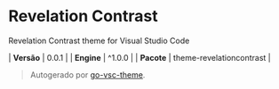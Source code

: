 # Revelation Contrast

Revelation Contrast theme for Visual Studio Code

| **Versão** | 0.0.1 |
| **Engine** | ^1.0.0 |
| **Pacote** | theme-revelationcontrast |

> Autogerado por [go-vsc-theme](https://github.com/natalbu/go-vsc-theme).
